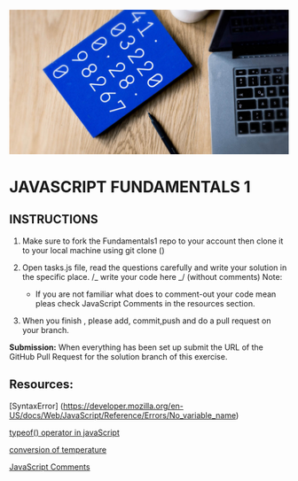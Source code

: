 ![](./assets/README.jpg)

# JAVASCRIPT FUNDAMENTALS 1

## INSTRUCTIONS

1. Make sure to fork the Fundamentals1 repo to your account then clone it to your local machine using
   git clone ()

2. Open tasks.js file, read the questions carefully and write your solution in the specific place.
   /_ write your code here _/ (without comments)
   Note:

   - If you are not familiar what does to comment-out your code mean pleas check
     JavaScript Comments in the resources section.

3. When you finish , please add, commit,push and do a pull request on your branch.

**Submission:** When everything has been set up submit the URL of the GitHub Pull Request for the solution branch of this exercise.

## Resources:

[SyntaxError] (https://developer.mozilla.org/en-US/docs/Web/JavaScript/Reference/Errors/No_variable_name)

[typeof() operator in javaScript](https://developer.mozilla.org/en-US/docs/Web/JavaScript/Reference/Operators/typeof)

[conversion of temperature ](https://www.mathsisfun.com/temperature-conversion.html)

[JavaScript Comments](https://www.bitdegree.org/learn/javascript-comment#:~:text=JavaScript%20multiline%20comment%20has%20the,as%20a%20comment%20in%20JavaScript.)
